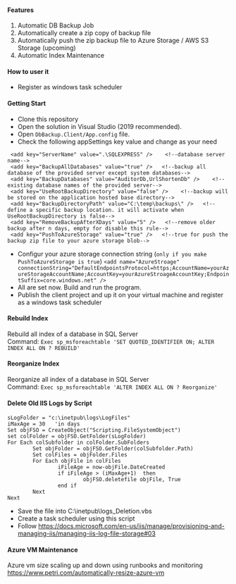#### Features
1. Automatic DB Backup Job
2. Automatically create a zip copy of backup file
3. Automatically push the zip backup file to Azure Storage / AWS S3 Storage (upcoming)
4. Automatic Index Maintenance

#### How to user it
 * Register as windows task scheduler

#### Getting Start
* Clone this repository<br/>
* Open the solution in Visual Studio (2019 recommended). <br/>
* Open <code>DbBackup.Client/App.config</code> file. <br/>
* Check the following appSettings key value and change as your need  <br/>
```
 <add key="ServerName" value=".\SQLEXPRESS" />    <!--database server name-->
 <add key="BackupAllDatabases" value="true" />   <!--backup all database of the provided server except system databases-->
 <add key="BackupDatabases" value="AuditorDb,UrlShortenDb" />    <!--existing database names of the provided server-->
 <add key="UseRootBackupDirectory" value="false" />    <!--backup will be stored on the application hosted base directory-->
 <add key="BackupDirectoryPath" value="C:\temp\backups\" />   <!--define a specific backup location. it will activate when UseRootBackupDirectory is false-->
 <add key="RemoveBackupAfterXDays" value="5" />   <!--remove older backup after n days, empty for disable this rule--> 
 <add key="PushToAzureStorage" value="true" />   <!--true for push the backup zip file to your azure storage blob--> 
```
* Configur your azure storage connection string (`only if you make PushToAzureStorage is true`)  `<add name="AzureStroage" connectionString="DefaultEndpointsProtocol=https;AccountName=yourAzureStorageAccountName;AccountKey=yourAzureStroageAccountKey;EndpointSuffix=core.windows.net" /> `
* All are set now. Build and run the program. <br/>
* Publish the client project and up it on your virtual machine and register as a windows task scheduler


#### Rebuild Index
Rebuild all index of a database in SQL Server <br/>
Command: `Exec sp_msforeachtable 'SET QUOTED_IDENTIFIER ON; ALTER INDEX ALL ON ? REBUILD'`

#### Reorganize Index
Reorganize all index of a database in SQL Server <br/>
Command: `Exec sp_msforeachtable 'ALTER INDEX ALL ON ? Reorganize'`

#### Delete Old IIS Logs by Script
```
sLogFolder = "c:\inetpub\logs\LogFiles"
iMaxAge = 30   'in days
Set objFSO = CreateObject("Scripting.FileSystemObject")
set colFolder = objFSO.GetFolder(sLogFolder)
For Each colSubfolder in colFolder.SubFolders
        Set objFolder = objFSO.GetFolder(colSubfolder.Path)
        Set colFiles = objFolder.Files
        For Each objFile in colFiles
                iFileAge = now-objFile.DateCreated
                if iFileAge > (iMaxAge+1)  then
                        objFSO.deletefile objFile, True
                end if
        Next
Next
```
* Save the file into C:\inetpub\logs\_Deletion.vbs
* Create a task scheduler using this script
* Follow https://docs.microsoft.com/en-us/iis/manage/provisioning-and-managing-iis/managing-iis-log-file-storage#03

#### Azure VM Maintenance
Azure vm size scaling up and down using runbooks and monitoring https://www.petri.com/automatically-resize-azure-vm


